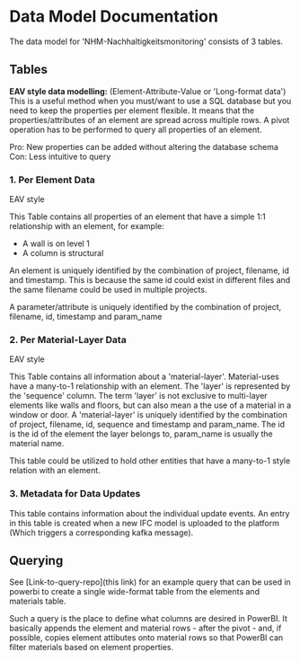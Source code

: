 # Data Model Documentation

The data model for 'NHM-Nachhaltigkeitsmonitoring' consists of 3 tables.

## Tables

**EAV style data modelling:**
(Element-Attribute-Value or 'Long-format data')
This is a useful method when you must/want to use a SQL database but you need to keep the properties per element flexible. It means that the properties/attributes of an element are spread across multiple rows. A pivot operation has to be performed to query all properties of an element.

Pro:
New properties can be added without altering the database schema
Con:
Less intuitive to query

### 1. Per Element Data

EAV style

This Table contains all properties of an element that have a simple 1:1 relationship with an element, for example:

- A wall is on level 1
- A column is structural

An element is uniquely identified by the combination of project, filename, id and timestamp.
This is because the same id could exist in different files and the same filename could be used in multiple projects.

A parameter/attribute is uniquely identified by the combination of project, filename, id, timestamp and param_name

### 2. Per Material-Layer Data

EAV style

This Table contains all information about a 'material-layer'. Material-uses have a many-to-1 relationship with an element. The 'layer' is represented by the 'sequence' column.
The term 'layer' is not exclusive to multi-layer elements like walls and floors, but can also mean a the use of a material in a window or door.
A 'material-layer' is uniquely identified by the combination of project, filename, id, sequence and timestamp and param_name.
The id is the id of the element the layer belongs to, param_name is usually the material name.

This table could be utilized to hold other entities that have a many-to-1 style relation with an element.

### 3. Metadata for Data Updates

This table contains information about the individual update events. An entry in this table is created when a new IFC model is uploaded to the platform (Which triggers a corresponding kafka message).

## Querying

See [Link-to-query-repo](this link) for an example query that can be used in powerbi to create a single wide-format table from the elements and materials table.

Such a query is the place to define what columns are desired in PowerBI. It basically appends the element and material rows - after the pivot - and, if possible, copies element attibutes onto material rows so that PowerBI can filter materials based on element properties.
